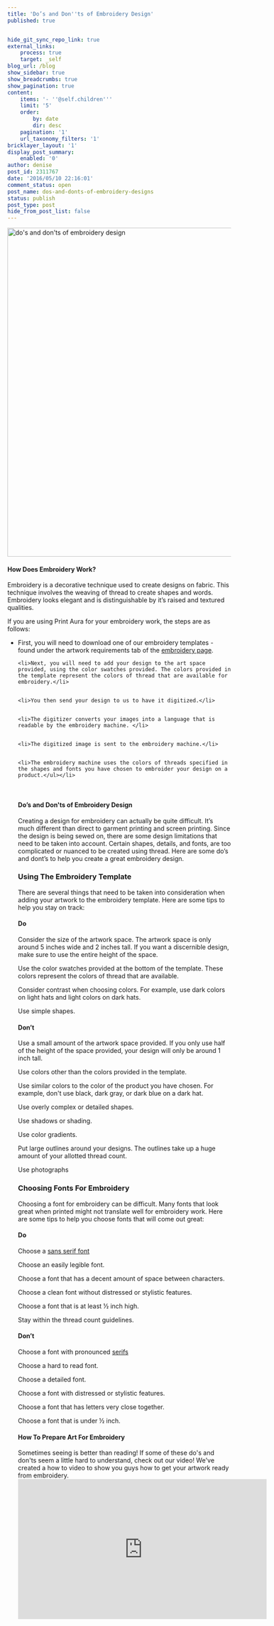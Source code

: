 ```yaml
---
title: 'Do’s and Don''ts of Embroidery Design'
published: true


hide_git_sync_repo_link: true
external_links:
    process: true
    target: _self
blog_url: /blog
show_sidebar: true
show_breadcrumbs: true
show_pagination: true
content:
    items: '- ''@self.children'''
    limit: '5'
    order:
        by: date
        dir: desc
    pagination: '1'
    url_taxonomy_filters: '1'
bricklayer_layout: '1'
display_post_summary:
    enabled: '0'
author: denise
post_id: 2311767
date: '2016/05/10 22:16:01'
comment_status: open
post_name: dos-and-donts-of-embroidery-designs
status: publish
post_type: post
hide_from_post_list: false
---
```


<img src="https://printaura.com/wp-content/uploads/2016/05/embroidery-banner-blog1.jpg" alt="do&#039;s and don&#039;ts of embroidery design" width="1792" height="740" class="alignnone size-full wp-image-2312161" />

<h4>How Does Embroidery Work?</h4>
Embroidery is a decorative technique used to create designs on fabric. This technique involves the weaving of thread to create shapes and words. Embroidery looks elegant and is distinguishable by it’s raised and textured qualities.

If you are using Print Aura for your embroidery work, the steps are as follows:

<ul>
	<li>First, you will need to download one of our embroidery templates - found under the artwork requirements tab of the <a href="https://printaura.com/embroidery" target="_blank">embroidery page</a>.</li>


	<li>Next, you will need to add your design to the art space provided, using the color swatches provided. The colors provided in the template represent the colors of thread that are available for embroidery.</li>


	<li>You then send your design to us to have it digitized.</li>


	<li>The digitizer converts your images into a language that is readable by the embroidery machine. </li>


	<li>The digitized image is sent to the embroidery machine.</li>


	<li>The embroidery machine uses the colors of threads specified in the shapes and fonts you have chosen to embroider your design on a product.</ul></li>

&nbsp;

<h4>Do’s and Don'ts of Embroidery Design</h4>
Creating a design for embroidery can actually be quite difficult. It’s much different than direct to garment printing and screen printing. Since the design is being sewed on, there are some design limitations that need to be taken into account. Certain shapes, details, and fonts, are too complicated or nuanced to be created using thread. Here are some do’s and dont’s to help you create a great embroidery design.

<h3>Using The Embroidery Template</h3>
There are several things that need to be taken into consideration when adding your artwork to the embroidery template. Here are some tips to help you stay on track:

<h4>Do</h4>

<span style="color: #008000;"><span class="dashicons dashicons-plus"></span></span> Consider the size of the artwork space. The artwork space is only around 5 inches wide and 2 inches tall. If you want a discernible design, make sure to use the entire height of the space.

<span style="color: #008000;"><span class="dashicons dashicons-plus"></span></span> Use the color swatches provided at the bottom of the template. These colors represent the colors of thread that are available.

<span style="color: #008000;"><span class="dashicons dashicons-plus"></span></span> Consider contrast when choosing colors. For example, use dark colors on light hats and light colors on dark hats.

<span style="color: #008000;"><span class="dashicons dashicons-plus"></span></span> Use simple shapes.

<h4>Don’t</h4>

<span style="color: #ff0000;"><span class="dashicons dashicons-no"></span></span> Use a small amount of the artwork space provided. If you only use half of the height of the space provided, your design will only be around 1 inch tall.

<span style="color: #ff0000;"><span class="dashicons dashicons-no"></span></span> Use colors other than the colors provided in the template.

<span style="color: #ff0000;"><span class="dashicons dashicons-no"></span></span> Use similar colors to the color of the product you have chosen. For example, don't use black, dark gray, or dark blue on a dark hat.

<span style="color: #ff0000;"><span class="dashicons dashicons-no"></span></span> Use overly complex or detailed shapes.

<span style="color: #ff0000;"><span class="dashicons dashicons-no"></span></span> Use shadows or shading.

<span style="color: #ff0000;"><span class="dashicons dashicons-no"></span></span> Use color gradients.

<span style="color: #ff0000;"><span class="dashicons dashicons-no"></span></span> Put large outlines around your designs. The outlines take up a huge amount of your allotted thread count.

<span style="color: #ff0000;"><span class="dashicons dashicons-no"></span></span> Use photographs

<h3>Choosing Fonts For Embroidery</h3>
Choosing a font for embroidery can be difficult. Many fonts that look great when printed might not translate well for embroidery work. Here are some tips to help you choose fonts that will come out great:

<h4>Do</h4>

<span style="color: #008000;"><span class="dashicons dashicons-plus"></span></span> Choose a <a href="https://printaura.com/font-glossary/" target="_blank">sans serif font</a>

<span style="color: #008000;"><span class="dashicons dashicons-plus"></span></span> Choose an easily legible font.

<span style="color: #008000;"><span class="dashicons dashicons-plus"></span></span> Choose a font that has a decent amount of space between characters.

<span style="color: #008000;"><span class="dashicons dashicons-plus"></span></span> Choose a clean font without distressed or stylistic features.

<span style="color: #008000;"><span class="dashicons dashicons-plus"></span></span> Choose a font that is at least ½ inch high.

<span style="color: #008000;"><span class="dashicons dashicons-plus"></span></span> Stay within the thread count guidelines.

<h4>Don’t</h4>

<span style="color: #ff0000;"><span class="dashicons dashicons-no"></span></span> Choose a font with pronounced <a href="https://printaura.com/font-glossary/" target="_blank">serifs</a>

<span style="color: #ff0000;"><span class="dashicons dashicons-no"></span></span> Choose a hard to read font.

<span style="color: #ff0000;"><span class="dashicons dashicons-no"></span></span> Choose a detailed font.

<span style="color: #ff0000;"><span class="dashicons dashicons-no"></span></span> Choose a font with distressed or stylistic features.

<span style="color: #ff0000;"><span class="dashicons dashicons-no"></span></span> Choose a font that has letters very close together.

<span style="color: #ff0000;"><span class="dashicons dashicons-no"></span></span> Choose a font that is under ½ inch.
<h4>How To Prepare Art For Embroidery</h4>
Sometimes seeing is better than reading! If some of these do's and don'ts seem a little hard to understand, check out our video! We've created a how to video to show you guys how to get your artwork ready from embroidery. 

<iframe src="https://www.youtube.com/embed/lUI745XCtdg" width="560" height="315" frameborder="0" allowfullscreen="allowfullscreen"></iframe>